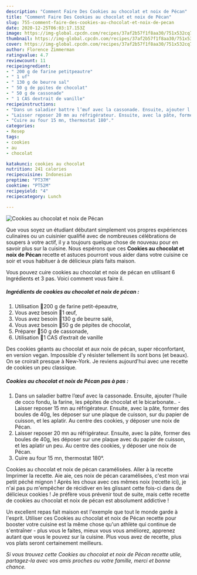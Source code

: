 ```yaml
---
description: "Comment Faire Des Cookies au chocolat et noix de Pécan"
title: "Comment Faire Des Cookies au chocolat et noix de Pécan"
slug: 755-comment-faire-des-cookies-au-chocolat-et-noix-de-pecan
date: 2020-12-25T06:03:17.153Z
image: https://img-global.cpcdn.com/recipes/37af2b57f1f8aa30/751x532cq70/cookies-au-chocolat-et-noix-de-pecan-photo-principale-de-la-recette.jpg
thumbnail: https://img-global.cpcdn.com/recipes/37af2b57f1f8aa30/751x532cq70/cookies-au-chocolat-et-noix-de-pecan-photo-principale-de-la-recette.jpg
cover: https://img-global.cpcdn.com/recipes/37af2b57f1f8aa30/751x532cq70/cookies-au-chocolat-et-noix-de-pecan-photo-principale-de-la-recette.jpg
author: Florence Zimmerman
ratingvalue: 4.7
reviewcount: 11
recipeingredient:
- " 200 g de farine petitpeautre"
- " 1 uf"
- " 130 g de beurre sal"
- " 50 g de ppites de chocolat"
- " 50 g de cassonade"
- " 1 CAS dextrait de vanille"
recipeinstructions:
- "Dans un saladier battre l’œuf avec la cassonade. Ensuite, ajouter l’huile de coco fondu, la farine, les pépites de chocolat et le bicarbonate.. Laisser reposer 15 mn au réfrigérateur. Ensuite, avec la pâte, former des boules de 40g, les déposer sur une plaque de cuisson, sur du papier de cuisson, et les aplatir. Au centre des cookies, y déposer une noix de Pécan."
- "Laisser reposer 20 mn au réfrigérateur. Ensuite, avec la pâte, former des boules de 40g, les déposer sur une plaque avec du papier de cuisson, et les aplatir un peu. Au centre des cookies, y déposer une noix de Pécan."
- "Cuire au four 15 mn, thermostat 180°."
categories:
- Resep
tags:
- cookies
- au
- chocolat

katakunci: cookies au chocolat 
nutrition: 241 calories
recipecuisine: Indonesian
preptime: "PT37M"
cooktime: "PT52M"
recipeyield: "4"
recipecategory: Lunch

---
```



![Cookies au chocolat et noix de Pécan](https://img-global.cpcdn.com/recipes/37af2b57f1f8aa30/751x532cq70/cookies-au-chocolat-et-noix-de-pecan-photo-principale-de-la-recette.jpg)

Que vous soyez un étudiant débutant simplement vos propres expériences culinaires ou un cuisinier qualifié avec de nombreuses célébrations de soupers à votre actif, il y a toujours quelque chose de nouveau pour en savoir plus sur la cuisine. Nous espérons que ces <strong> Cookies au chocolat et noix de Pécan </strong> recette et astuces pourront vous aider dans votre cuisine ce soir et vous habituer à de délicieux plats faits maison.

<!--inarticleads1-->

Vous pouvez cuire cookies au chocolat et noix de pécan en utilisant 6 Ingrédients et 3 pas. Voici comment vous faire il.

##### Ingrédients de cookies au chocolat et noix de pécan :

1. Utilisation  🔸200 g de farine petit-épeautre,
1. Vous avez besoin  🔸1 œuf,
1. Vous avez besoin  🔸130 g de beurre salé,
1. Vous avez besoin  🔸50 g de pépites de chocolat,
1. Préparer  🔸50 g de cassonade,
1. Utilisation  🔸1 CAS d’extrait de vanille


Des cookies géants au chocolat et aux noix de pécan, super réconfortant, en version vegan. Impossible d&#39;y résister tellement ils sont bons (et beaux). On se croirait presque à New-York. Je reviens aujourd&#39;hui avec une recette de cookies un peu classique. 

<!--inarticleads2-->

##### Cookies au chocolat et noix de Pécan pas à pas :

1. Dans un saladier battre l’œuf avec la cassonade. Ensuite, ajouter l’huile de coco fondu, la farine, les pépites de chocolat et le bicarbonate.. - Laisser reposer 15 mn au réfrigérateur. Ensuite, avec la pâte, former des boules de 40g, les déposer sur une plaque de cuisson, sur du papier de cuisson, et les aplatir. Au centre des cookies, y déposer une noix de Pécan.
1. Laisser reposer 20 mn au réfrigérateur. Ensuite, avec la pâte, former des boules de 40g, les déposer sur une plaque avec du papier de cuisson, et les aplatir un peu. Au centre des cookies, y déposer une noix de Pécan.
1. Cuire au four 15 mn, thermostat 180°.


Cookies au chocolat et noix de pécan caramélisées. Aller à la recette Imprimer la recette. Aie aie, ces noix de pécan caramélisées, c&#39;est mon vrai petit péché mignon ! Après les choux avec ces mêmes noix (recette ici), je n&#39;ai pas pu m&#39;empêcher de récidiver en les glissant cette fois-ci dans de délicieux cookies ! Je préfère vous prévenir tout de suite, mais cette recette de cookies au chocolat et noix de pécan est absolument addictive ! 

<!--inarticleads1-->

<p>
Un excellent repas fait maison est l'exemple que tout le monde garde à l'esprit. Utiliser ces Cookies au chocolat et noix de Pécan recette pour booster votre cuisine est la même chose qu'un athlète qui continue de s'entraîner - plus vous le faites, mieux vous vous améliorez, apprenez autant que vous le pouvez sur la cuisine. Plus vous avez de recette, plus vos plats seront certainement meilleurs.
</p>

<p>
<i>Si vous trouvez cette Cookies au chocolat et noix de Pécan recette utile, partagez-la avec vos amis proches ou votre famille, merci et bonne chance.</i>
</p>

